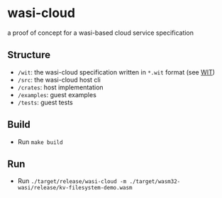 # wasi-cloud
a proof of concept for a wasi-based cloud service specification

## Structure
- `/wit`: the wasi-cloud specification written in `*.wit` format (see [WIT](https://github.com/bytecodealliance/wit-bindgen/blob/main/WIT.md))
- `/src`: the wasi-cloud host cli 
- `/crates`: host implementation
- `/examples`: guest examples
- `/tests`: guest tests

## Build
- Run `make build`

## Run
- Run `./target/release/wasi-cloud -m ./target/wasm32-wasi/release/kv-filesystem-demo.wasm`
